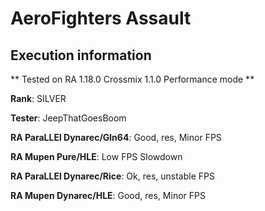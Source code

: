 # AeroFighters Assault 

## Execution information

** Tested on RA 1.18.0 Crossmix 1.1.0 Performance mode **

**Rank**: SILVER

**Tester**: JeepThatGoesBoom


**RA ParaLLEl Dynarec/Gln64**: Good, res, Minor FPS

**RA Mupen Pure/HLE**: Low FPS Slowdown

**RA ParaLLEl Dynarec/Rice**: Ok, res, unstable FPS

**RA Mupen Dynarec/HLE**: Good, res, Minor FPS